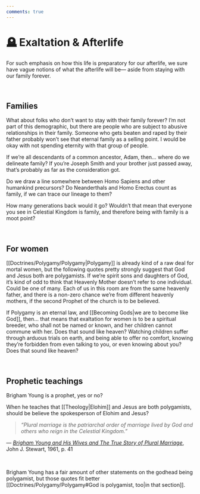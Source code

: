```yaml
---
comments: true
---
```

# 🪦 Exaltation & Afterlife
For such emphasis on how this life is preparatory for our afterlife, we sure have vague notions of what the afterlife will be— aside from staying with our family forever.

&nbsp;

## Families
What about folks who don’t want to stay with their family forever? I’m not part of this demographic, but there are people who are subject to abusive relationships in their family. Someone who gets beaten and raped by their father probably won’t see that eternal family as a selling point. I would be okay with not spending eternity with that group of people.

If we’re all descendants of a common ancestor, Adam, then… where do we delineate family? If you’re Joseph Smith and your brother just passed away, that’s probably as far as the consideration got.

Do we draw a line somewhere between Homo Sapiens and other humankind precursors? Do Neanderthals and Homo Erectus count as family, if we can trace our lineage to them?

How many generations back would it go? Wouldn’t that mean that everyone you see in Celestial Kingdom is family, and therefore being with family is a moot point?

&nbsp;

## For women
[[Doctrines/Polygamy/Polygamy|Polygamy]] is already kind of a raw deal for mortal women, but the following quotes pretty strongly suggest that God and Jesus both are polygamists. If we’re spirit sons and daughters of God, it’s kind of odd to think that Heavenly Mother doesn’t refer to one individual. Could be one of many. Each of us in this room are from the same heavenly father, and there is a non-zero chance we’re from different heavenly mothers, if the second Prophet of the church is to be believed.

If Polygamy is an eternal law, and [[Becoming Gods|we are to become like God]], then… that means that exaltation for women is to be a spiritual breeder, who shall not be named or known, and her children cannot commune with her. Does that sound like heaven? Watching children suffer through arduous trials on earth, and being able to offer no comfort, knowing they’re forbidden from even talking to you, or even knowing about you? Does that sound like heaven?

&nbsp;

## Prophetic teachings
Brigham Young is a prophet, yes or no?

When he teaches that [[Theology|Elohim]] and Jesus are both polygamists, should be believe the spokesperson of Elohim and Jesus?

> *“Plural marriage is the patriarchal order of marriage lived by God and others who reign in the Celestial Kingdom.”*

— *[Brigham Young and His Wives and The True Story of Plural Marriage](https://openlibrary.org/books/OL28674026M/Brigham_Young_and_his_wives_and_the_true_story_of_plural_marriage)*, John J. Stewart, 1961, p. 41

&nbsp;

Brigham Young has a fair amount of other statements on the godhead being polygamist, but those quotes fit better [[Doctrines/Polygamy/Polygamy#God is polygamist, too|in that section]].